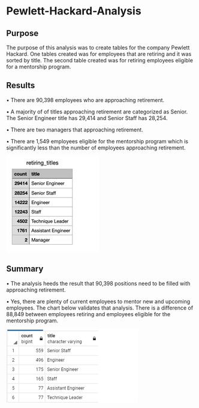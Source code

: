# Pewlett-Hackard-Analysis

## Purpose
The purpose of this analysis was to create tables for the company Pewlett Hackard. One tables created was for employees that are retiring and it was sorted by title. The second table created was for retiring employees eligible for a mentorship program.

## Results
•	There are 90,398 employees who are approaching retirement.

•	A majority of of titles approaching retirement are categorized as Senior. The Senior Engineer title has 29,414 and Senior Staff has 28,254.

•	There are two managers that approaching retirement.

•	There are 1,549 employees eligible for the mentorship program which is significantly less than the number of employees approaching retirement.

![](https://github.com/jmajma327/Pewlett-Hackard-Analysis/blob/master/IMAGES/retiring_titles.png)

## Summary

•	The analysis heeds the result that 90,398 positions need to be filled with approaching retirement.

•	Yes, there are plenty of current employees to mentor new and upcoming employees. The chart below validates that analysis. There is a difference of 88,849 between employees retiring and employees eligible for the mentorship program.

![](https://github.com/jmajma327/Pewlett-Hackard-Analysis/blob/master/IMAGES/mentorship_titles.png)















